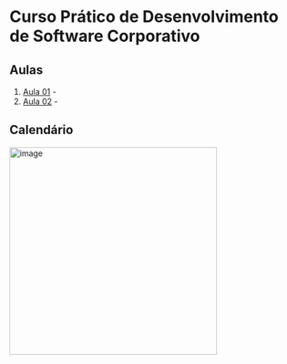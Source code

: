 
# Curso Prático de Desenvolvimento de Software Corporativo

## Aulas

1. [Aula 01](/documentacao/curso/aulas/aula01.md) -  
2. [Aula 02](/documentacao/curso/aulas/aula02.md) -   

## Calendário

<img width="364" alt="image" src="https://github.com/user-attachments/assets/4333365c-9f2c-4307-bd7a-b8720e539039">


